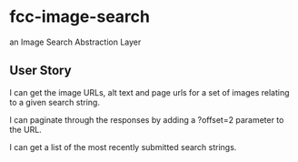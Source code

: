 # fcc-image-search

an Image Search Abstraction Layer

## User Story

I can get the image URLs, alt text and page urls for a set of images relating to a given search string.

I can paginate through the responses by adding a ?offset=2 parameter to the URL.

I can get a list of the most recently submitted search strings.